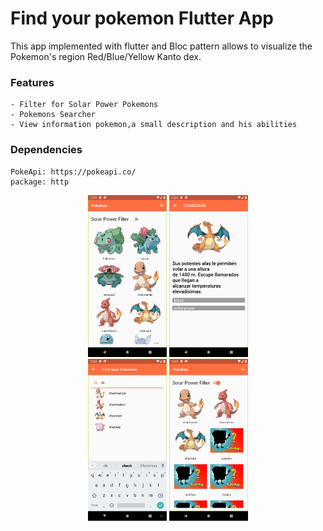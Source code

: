 # Find your pokemon Flutter App

This app implemented with flutter and Bloc pattern allows to visualize the Pokemon's region Red/Blue/Yellow Kanto dex.

### Features

    - Filter for Solar Power Pokemons
    - Pokemons Searcher
    - View information pokemon,a small description and his abilities

### Dependencies

    PokeApi: https://pokeapi.co/
    package: http

<div style="text-align:center">
    <img src="preview_1.png" height="25%" width="25%">
    <img src="preview_2.png" height="25%" width="25%">
</div>
<div style="text-align:center">
    <img src="preview_3.png" height="25%" width="25%">
    <img src="preview_4.png" height="25%" width="25%">
</div>
